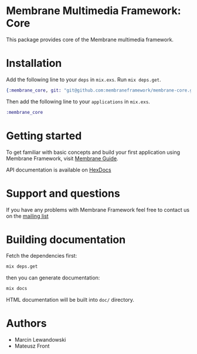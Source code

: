 # Membrane Multimedia Framework: Core

This package provides core of the Membrane multimedia framework.


# Installation

Add the following line to your `deps` in `mix.exs`.  Run `mix deps.get`.

```elixir
{:membrane_core, git: "git@github.com:membraneframework/membrane-core.git"}
```

Then add the following line to your `applications` in `mix.exs`.

```elixir
:membrane_core
```

# Getting started

To get familiar with basic concepts and build your first application using Membrane Framework, visit [Membrane Guide](TODO).

API documentation is available on [HexDocs](https://hexdocs.pm/membraneframework)


# Support and questions

If you have any problems with Membrane Framework feel free to contact us on the [mailing list](https://groups.google.com/forum/#!forum/membrane-framework)


# Building documentation

Fetch the dependencies first:

```sh
mix deps.get
```

then you can generate documentation:

```sh
mix docs
```

HTML documentation will be built into `doc/` directory.


# Authors

* Marcin Lewandowski
* Mateusz Front

